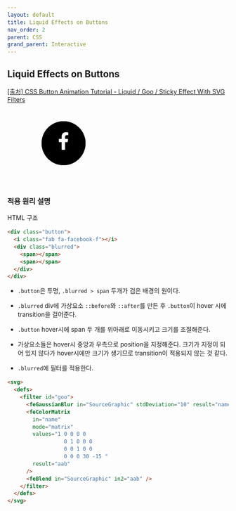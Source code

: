 ```yaml
---
layout: default
title: Liquid Effects on Buttons
nav_order: 2
parent: CSS
grand_parent: Interactive
---
```


## Liquid Effects on Buttons

[[출처] CSS Button Animation Tutorial - Liquid / Goo / Sticky Effect With SVG Filters](https://youtu.be/eExhAt8luvU)

![result](./img/02/01.gif)

### 적용 원리 설명

HTML 구조

```html
<div class="button">
  <i class="fab fa-facebook-f"></i>
  <div class="blurred">
    <span></span>
    <span></span>
  </div>
</div>
```

- `.button`은 투명, `.blurred > span` 두개가 검은 배경의 원이다.

- `.blurred` div에 가상요소 `::before`와 `::after`를 만든 후 `.button`이 hover 시에 transition을 걸어준다.

- `.button` hover시에 span 두 개를 위아래로 이동시키고 크기를 조절해준다.

- 가상요소들은 hover시 중앙과 우측으로 position을 지정해준다. 크기가 지정이 되어 있지 않다가 hover시에만 크기가 생기므로 transition이 적용되지 않는 것 같다.

- `.blurred`에 필터를 적용한다.

```html
<svg>
  <defs>
    <filter id="goo">
      <feGaussianBlur in="SourceGraphic" stdDeviation="10" result="name" />
      <feColorMatrix
        in="name"
        mode="matrix"
        values="1 0 0 0 0
                  0 1 0 0 0
                  0 0 1 0 0
                  0 0 0 30 -15 "
        result="aab"
      />
      <feBlend in="SourceGraphic" in2="aab" />
    </filter>
  </defs>
</svg>
```
